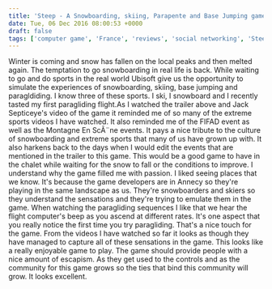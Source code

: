 ```yaml
---
title: 'Steep - A Snowboarding, skiing, Parapente and Base Jumping game'
date: Tue, 06 Dec 2016 08:00:53 +0000
draft: false
tags: ['computer game', 'France', 'reviews', 'social networking', 'Steep', 'Video', 'youtube']
---
```


Winter is coming and snow has fallen on the local peaks and then melted again. The temptation to go snowboarding in real life is back. While waiting to go and do sports in the real world Ubisoft give us the opportunity to simulate the experiences of snowboarding, skiing, base jumping and paragldiding. I know three of these sports. I ski, I snowboard and I recently tasted my first paragliding flight.As I watched the trailer above and Jack Septiceye's video of the game it reminded me of so many of the extreme sports videos I have watched. It also reminded me of the FIFAD event as well as the Montagne En ScÃ¨ne events. It pays a nice tribute to the culture of snowboarding and extreme sports that many of us have grown up with. It also harkens back to the days when I would edit the events that are mentioned in the trailer to this game. This would be a good game to have in the chalet while waiting for the snow to fall or the conditions to improve. I understand why the game filled me with passion. I liked seeing places that we know. It's because the game developers are in Annecy so they're playing in the same landscape as us. They're snowboarders and skiers so they understand the sensations and they're trying to emulate them in the game. When watching the paragliding sequences I like that we hear the flight computer's beep as you ascend at different rates. It's one aspect that you really notice the first time you try paragliding. That's a nice touch for the game. From the videos I have watched so far it looks as though they have managed to capture all of these sensations in the game. This looks like a really enjoyable game to play. The game should provide people with a nice amount of escapism. As they get used to the controls and as the community for this game grows so the ties that bind this community will grow. It looks excellent.